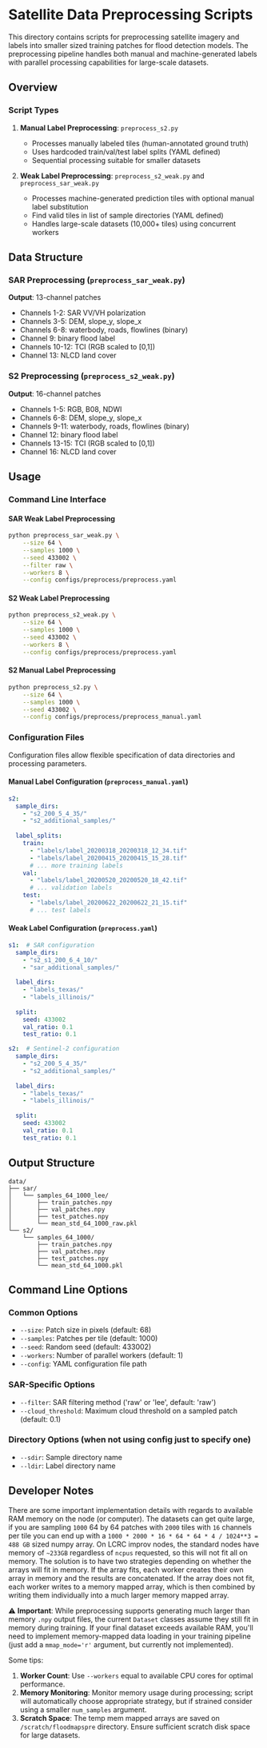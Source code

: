 # Satellite Data Preprocessing Scripts

This directory contains scripts for preprocessing satellite imagery and labels into smaller sized training patches for flood detection models. The preprocessing pipeline handles both manual and machine-generated labels with parallel processing capabilities for large-scale datasets.

## Overview

### Script Types

1. **Manual Label Preprocessing**: `preprocess_s2.py`
   - Processes manually labeled tiles (human-annotated ground truth)
   - Uses hardcoded train/val/test label splits (YAML defined)
   - Sequential processing suitable for smaller datasets

2. **Weak Label Preprocessing**: `preprocess_s2_weak.py` and `preprocess_sar_weak.py`
   - Processes machine-generated prediction tiles with optional manual label substitution
   - Find valid tiles in list of sample directories (YAML defined)
   - Handles large-scale datasets (10,000+ tiles) using concurrent workers

## Data Structure

### SAR Preprocessing (`preprocess_sar_weak.py`)
**Output**: 13-channel patches
- Channels 1-2: SAR VV/VH polarization
- Channels 3-5: DEM, slope_y, slope_x
- Channels 6-8: waterbody, roads, flowlines (binary)
- Channel 9: binary flood label
- Channels 10-12: TCI (RGB scaled to [0,1])
- Channel 13: NLCD land cover

### S2 Preprocessing (`preprocess_s2_weak.py`)
**Output**: 16-channel patches
- Channels 1-5: RGB, B08, NDWI
- Channels 6-8: DEM, slope_y, slope_x
- Channels 9-11: waterbody, roads, flowlines (binary)
- Channel 12: binary flood label
- Channels 13-15: TCI (RGB scaled to [0,1])
- Channel 16: NLCD land cover

## Usage

### Command Line Interface

#### SAR Weak Label Preprocessing
```bash
python preprocess_sar_weak.py \
    --size 64 \
    --samples 1000 \
    --seed 433002 \
    --filter raw \
    --workers 8 \
    --config configs/preprocess/preprocess.yaml
```

#### S2 Weak Label Preprocessing
```bash
python preprocess_s2_weak.py \
    --size 64 \
    --samples 1000 \
    --seed 433002 \
    --workers 8 \
    --config configs/preprocess/preprocess.yaml
```

#### S2 Manual Label Preprocessing
```bash
python preprocess_s2.py \
    --size 64 \
    --samples 1000 \
    --seed 433002 \
    --config configs/preprocess/preprocess_manual.yaml
```

### Configuration Files

Configuration files allow flexible specification of data directories and processing parameters.

#### Manual Label Configuration (`preprocess_manual.yaml`)
```yaml
s2:
  sample_dirs:
    - "s2_200_5_4_35/"
    - "s2_additional_samples/"
  
  label_splits:
    train:
      - "labels/label_20200318_20200318_12_34.tif"
      - "labels/label_20200415_20200415_15_28.tif"
      # ... more training labels
    val:
      - "labels/label_20200520_20200520_18_42.tif"
      # ... validation labels  
    test:
      - "labels/label_20200622_20200622_21_15.tif"
      # ... test labels
```

#### Weak Label Configuration (`preprocess.yaml`)
```yaml
s1:  # SAR configuration
  sample_dirs:
    - "s2_s1_200_6_4_10/"
    - "sar_additional_samples/"
  
  label_dirs:
    - "labels_texas/"
    - "labels_illinois/"
  
  split:
    seed: 433002
    val_ratio: 0.1
    test_ratio: 0.1

s2:  # Sentinel-2 configuration  
  sample_dirs:
    - "s2_200_5_4_35/"
    - "s2_additional_samples/"
  
  label_dirs:
    - "labels_texas/"
    - "labels_illinois/"
  
  split:
    seed: 433002
    val_ratio: 0.1
    test_ratio: 0.1
```

## Output Structure

```
data/
├── sar/
│   └── samples_64_1000_lee/
│       ├── train_patches.npy
│       ├── val_patches.npy 
│       ├── test_patches.npy
│       └── mean_std_64_1000_raw.pkl
└── s2/
    └── samples_64_1000/
        ├── train_patches.npy
        ├── val_patches.npy
        ├── test_patches.npy
        └── mean_std_64_1000.pkl
```

## Command Line Options

### Common Options
- `--size`: Patch size in pixels (default: 68)
- `--samples`: Patches per tile (default: 1000)  
- `--seed`: Random seed (default: 433002)
- `--workers`: Number of parallel workers (default: 1)
- `--config`: YAML configuration file path

### SAR-Specific Options
- `--filter`: SAR filtering method ('raw' or 'lee', default: 'raw')
- `--cloud_threshold`: Maximum cloud threshold on a sampled patch (default: 0.1)

### Directory Options (when not using config just to specify one)
- `--sdir`: Sample directory name
- `--ldir`: Label directory name

## Developer Notes

There are some important implementation details with regards to available RAM memory on the node (or computer). The datasets can get quite large, if you are sampling `1000` 64 by 64 patches with `2000` tiles with `16` channels per tile you can end up with a `1000 * 2000 * 16 * 64 * 64 * 4 / 1024**3 = 488 GB` sized numpy array. On LCRC improv nodes, the standard nodes have memory of `~233GB` regardless of `ncpus` requested, so this will not fit all on memory. The solution is to have two strategies depending on whether the arrays will fit in memory. If the array fits, each worker creates their own array in memory and the results are concatenated. If the array does not fit, each worker writes to a memory mapped array, which is then combined by writing them individually into a much larger memory mapped array.

⚠️ **Important**: While preprocessing supports generating much larger than memory `.npy` output files, the current `Dataset` classes assume they still fit in memory during training. If your final dataset exceeds available RAM, you'll need to implement memory-mapped data loading in your training pipeline (just add a `mmap_mode='r'` argument, but currently not implemented).

Some tips:
1. **Worker Count**: Use `--workers` equal to available CPU cores for optimal performance.
2. **Memory Monitoring**: Monitor memory usage during processing; script will automatically choose appropriate strategy, but if strained consider using a smaller `num_samples` argument.
3. **Scratch Space**: The temp mem mapped arrays are saved on `/scratch/floodmapspre` directory. Ensure sufficient scratch disk space for large datasets.